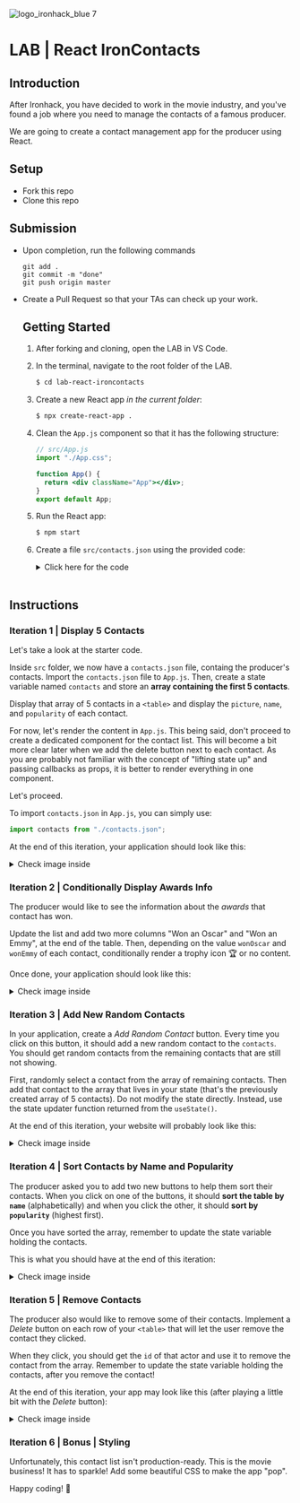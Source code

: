 ![logo_ironhack_blue 7](https://user-images.githubusercontent.com/23629340/40541063-a07a0a8a-601a-11e8-91b5-2f13e4e6b441.png)

# LAB | React IronContacts

## Introduction

After Ironhack, you have decided to work in the movie industry, and you've found a job where you need to manage the contacts of a famous producer.

We are going to create a contact management app for the producer using React.

## Setup

- Fork this repo
- Clone this repo

## Submission

- Upon completion, run the following commands

  ```
  git add .
  git commit -m "done"
  git push origin master
  ```

- Create a Pull Request so that your TAs can check up your work.

  ## Getting Started

  1. After forking and cloning, open the LAB in VS Code.

  2. In the terminal, navigate to the root folder of the LAB.

     ```bash
     $ cd lab-react-ironcontacts
     ```

  3. Create a new React app _in the current folder_:

     ```bash
     $ npx create-react-app .
     ```

  4. Clean the `App.js` component so that it has the following structure:

     ```jsx
     // src/App.js
     import "./App.css";

     function App() {
       return <div className="App"></div>;
     }
     export default App;
     ```

  5. Run the React app:

     ```bash
     $ npm start
     ```

  6. Create a file `src/contacts.json` using the provided code:

     <details>
       <summary>Click here for the code</summary>

     > **`src/contacts.json`**

     > ```json
     > [
     >   {
     >     "name": "Idris Elba",
     >     "pictureUrl": "https://image.tmdb.org/t/p/w500/d9NkfCwczP0TjgrjpF94jF67SK8.jpg",
     >     "popularity": 11.622713,
     >     "id": "11731993-0604-4bee-80d5-67ad845d0a38",
     >     "wonOscar": false,
     >     "wonEmmy": false
     >   },
     >   {
     >     "name": "Johnny Depp",
     >     "pictureUrl": "https://image.tmdb.org/t/p/w500/kbWValANhZI8rbWZXximXuMN4UN.jpg",
     >     "popularity": 15.656534,
     >     "id": "7dad00f7-3949-477d-a7e2-1467fd2cfc06",
     >     "wonOscar": false,
     >     "wonEmmy": false
     >   },
     >   {
     >     "name": "Monica Bellucci",
     >     "pictureUrl": "https://image.tmdb.org/t/p/w500/qlT4904d8oi2NIs28RrgnIZDFZB.jpg",
     >     "popularity": 16.096436,
     >     "id": "0ad5e441-3084-47a1-9e9b-b917539bba71",
     >     "wonOscar": false,
     >     "wonEmmy": false
     >   },
     >   {
     >     "name": "Gal Gadot",
     >     "pictureUrl": "https://image.tmdb.org/t/p/w500/34kHAyBaBhq2kUrmhM15paEBuuI.jpg",
     >     "popularity": 10.049256,
     >     "id": "b497e3c4-50bb-4ae2-912f-eb36802c5bc2",
     >     "wonOscar": false,
     >     "wonEmmy": false
     >   },
     >   {
     >     "name": "Ian McKellen",
     >     "pictureUrl": "https://image.tmdb.org/t/p/w500/coWjgMEYJjk2OrNddlXCBm8EIr3.jpg",
     >     "popularity": 10.070132,
     >     "id": "0067ae32-97b6-4431-898e-eb1c10150abb",
     >     "wonOscar": false,
     >     "wonEmmy": false
     >   },
     >   {
     >     "name": "Matt Damon",
     >     "pictureUrl": "https://image.tmdb.org/t/p/w500/elSlNgV8xVifsbHpFsqrPGxJToZ.jpg",
     >     "popularity": 9.500475,
     >     "id": "fd998a8f-1c9f-4ad8-8a03-45f93b630aa1",
     >     "wonOscar": true,
     >     "wonEmmy": false
     >   },
     >   {
     >     "name": "David Harbour",
     >     "pictureUrl": "https://image.tmdb.org/t/p/w500/chPekukMF5SNnW6b22NbYPqAStr.jpg",
     >     "popularity": 9.47013,
     >     "id": "0df01b3e-9cb9-498a-91c2-25435fa3bfed",
     >     "wonOscar": false,
     >     "wonEmmy": false
     >   },
     >   {
     >     "name": "Ansel Elgort",
     >     "pictureUrl": "https://image.tmdb.org/t/p/w500/uQYUfGvOZkB5x25Z19UeyLABHmr.jpg",
     >     "popularity": 9.429994,
     >     "id": "09178713-ca9d-4657-a570-51d6f6459f57",
     >     "wonOscar": false,
     >     "wonEmmy": false
     >   },
     >   {
     >     "name": "Maria Bello",
     >     "pictureUrl": "https://image.tmdb.org/t/p/w500/tFkbad0JoWvYc6XYBITv6EfeLwR.jpg",
     >     "popularity": 9.209649,
     >     "id": "48094f0e-1d16-4825-aae6-4888c065c6d7",
     >     "wonOscar": false,
     >     "wonEmmy": false
     >   },
     >   {
     >     "name": "Ryan Reynolds",
     >     "pictureUrl": "https://image.tmdb.org/t/p/w500/h1co81QaT2nJA41Sb7eZwmWl1L2.jpg",
     >     "popularity": 9.457546,
     >     "id": "56792412-8fda-4e10-b5ec-9cade83b167d",
     >     "wonOscar": false,
     >     "wonEmmy": false
     >   },
     >   {
     >     "name": "Lauren Cohan",
     >     "pictureUrl": "https://image.tmdb.org/t/p/w500/ygzDi7DIY6fHHxAcxvS7Z5kMFHe.jpg",
     >     "popularity": 9.191322,
     >     "id": "b6e09d8d-b58e-48fe-9e07-1460b1e1d22b",
     >     "wonOscar": false,
     >     "wonEmmy": false
     >   },
     >   {
     >     "name": "Dwayne Johnson",
     >     "pictureUrl": "https://image.tmdb.org/t/p/w500/kuqFzlYMc2IrsOyPznMd1FroeGq.jpg",
     >     "popularity": 9.236478,
     >     "id": "32ec545d-4939-403a-acd7-dd4bca6e94dd",
     >     "wonOscar": false,
     >     "wonEmmy": false
     >   },
     >   {
     >     "name": "Ben Affleck",
     >     "pictureUrl": "https://image.tmdb.org/t/p/w500/cPuPt6mYJ83DjvO3hbjNGug6Fbi.jpg",
     >     "popularity": 9.157077,
     >     "id": "1599707e-5f49-4529-b920-db3831419b04",
     >     "wonOscar": true,
     >     "wonEmmy": false
     >   },
     >   {
     >     "name": "James McAvoy",
     >     "pictureUrl": "https://image.tmdb.org/t/p/w500/oPIfGm3mf4lbmO5pWwMvfTt5BM1.jpg",
     >     "popularity": 9.098376,
     >     "id": "fef2ac16-36df-486d-8d69-41f1bafa8101",
     >     "wonOscar": false,
     >     "wonEmmy": false
     >   },
     >   {
     >     "name": "Robin Wright",
     >     "pictureUrl": "https://image.tmdb.org/t/p/w500/cke0NNZP4lHRtOethRy2XGSOp3E.jpg",
     >     "popularity": 8.802542,
     >     "id": "5133d421-dc81-4e3a-81fa-57816da7ce60",
     >     "wonOscar": false,
     >     "wonEmmy": false
     >   },
     >   {
     >     "name": "Hugh Jackman",
     >     "pictureUrl": "https://image.tmdb.org/t/p/w500/oOqun0BhA1rLXOi7Q1WdvXAkmW.jpg",
     >     "popularity": 8.58347,
     >     "id": "1144413a-4d60-45e4-a51e-ec9ad321d835",
     >     "wonOscar": false,
     >     "wonEmmy": true
     >   },
     >   {
     >     "name": "Sam Page",
     >     "pictureUrl": "https://image.tmdb.org/t/p/w500/hCe4MEgugU33IdvDtDkJ6E5siqx.jpg",
     >     "popularity": 8.42623,
     >     "id": "711c69fe-4f64-453d-853a-05f40d004302",
     >     "wonOscar": false,
     >     "wonEmmy": false
     >   },
     >   {
     >     "name": "Robert Pattinson",
     >     "pictureUrl": "https://image.tmdb.org/t/p/w500/wNcm8RiMYlWvneAkqQepkqI6r7L.jpg",
     >     "popularity": 8.428432,
     >     "id": "da6a1201-e933-47dd-87aa-997ce69ff273",
     >     "wonOscar": false,
     >     "wonEmmy": false
     >   },
     >   {
     >     "name": "Henry Cavill",
     >     "pictureUrl": "https://image.tmdb.org/t/p/w500/h8bn6ybR5Hu58UGJGwb66nrOagV.jpg",
     >     "popularity": 34.132372,
     >     "id": "13872be0-b664-4e7b-a774-acdf0d713860",
     >     "wonOscar": false,
     >     "wonEmmy": false
     >   },
     >   {
     >     "name": "Chris Hemsworth",
     >     "pictureUrl": "https://image.tmdb.org/t/p/w500/tlkDiLn2G75Xr7m1ybK8QFzZBso.jpg",
     >     "popularity": 56.23257,
     >     "id": "39c8bc64-6b0b-4473-8781-a9ea1c1f51d9",
     >     "wonOscar": false,
     >     "wonEmmy": false
     >   },
     >
     >   {
     >     "name": "Jennifer Lawrence",
     >     "pictureUrl": "https://image.tmdb.org/t/p/w500/q0tf3XEo7wa8XglIznTC7WzZ9W3.jpg",
     >     "popularity": 19.560912,
     >     "id": "2abbdb9b-6034-452c-871f-2913fd42fbd0",
     >     "wonOscar": true,
     >     "wonEmmy": false
     >   },
     >   {
     >     "name": "Arnold Schwarzenegger",
     >     "pictureUrl": "https://image.tmdb.org/t/p/w500/sOkCXc9xuSr6v7mdAq9LwEBje68.jpg",
     >     "popularity": 18.216362,
     >     "id": "4fe4d8ef-0fac-4bd9-8c02-ed89b668b2a9",
     >     "wonOscar": false,
     >     "wonEmmy": true
     >   },
     >   {
     >     "name": "Ana de Armas",
     >     "pictureUrl": "https://image.tmdb.org/t/p/w500/nwS5UfMT0XUA6JEPwmt0jbNDa7B.jpg",
     >     "popularity": 11.039487,
     >     "id": "c5fcd5c6-bb11-433d-8c19-6bbd90653966",
     >     "wonOscar": false,
     >     "wonEmmy": false
     >   },
     >   {
     >     "name": "Chris Evans",
     >     "pictureUrl": "https://image.tmdb.org/t/p/w500/8CgFKCZJVwZxa1F88n8drEux0vT.jpg",
     >     "popularity": 10.536705,
     >     "id": "95eef6fa-fd7c-49f6-b799-40c045918dba",
     >     "wonOscar": false,
     >     "wonEmmy": false
     >   },
     >   {
     >     "name": "Robert Downey Jr.",
     >     "pictureUrl": "https://image.tmdb.org/t/p/w500/1YjdSym1jTG7xjHSI0yGGWEsw5i.jpg",
     >     "popularity": 11.182626,
     >     "id": "596ecfa1-7bb1-4704-87d5-c766745c2b1a",
     >     "wonOscar": false,
     >     "wonEmmy": false
     >   },
     >   {
     >     "name": "Tom Hardy",
     >     "pictureUrl": "https://image.tmdb.org/t/p/w500/4W8v3fX0viPRmwRtS0SfLJW8fkd.jpg",
     >     "popularity": 10.572327,
     >     "id": "9a28a4f5-00ab-45b3-9717-4bdbaa29b03e",
     >     "wonOscar": false,
     >     "wonEmmy": false
     >   },
     >   {
     >     "name": "Mark Ruffalo",
     >     "pictureUrl": "https://image.tmdb.org/t/p/w500/zdM6RgCR5LpZwnL8UA3m7CfVpiq.jpg",
     >     "popularity": 10.378788,
     >     "id": "11a91271-8bd6-4f9b-bc05-6dded961c311",
     >     "wonOscar": false,
     >     "wonEmmy": false
     >   },
     >   {
     >     "name": "Steve Carell",
     >     "pictureUrl": "https://image.tmdb.org/t/p/w500/fF9txPQCmHJSTYypJfA3ZzTH9Zr.jpg",
     >     "popularity": 10.227521,
     >     "id": "e31bc0bb-85f5-4fd5-8b6f-466e08be8041",
     >     "wonOscar": false,
     >     "wonEmmy": false
     >   },
     >   {
     >     "name": "Shu Qi",
     >     "pictureUrl": "https://image.tmdb.org/t/p/w500/kmTErFq6lKQww2Yk9AfpR2Q5YWx.jpg",
     >     "popularity": 10.445066,
     >     "id": "0f65363c-a9ec-4e3a-a4af-f337940b3390",
     >     "wonOscar": false,
     >     "wonEmmy": false
     >   },
     >   {
     >     "name": "Olga Kurylenko",
     >     "pictureUrl": "https://image.tmdb.org/t/p/w500/v9HmONHtTZM4Sl9QSNpxDYvuMCk.jpg",
     >     "popularity": 10.286325,
     >     "id": "65b3bc07-8761-4bc8-9952-18e1c91f57b6",
     >     "wonOscar": false,
     >     "wonEmmy": false
     >   },
     >   {
     >     "name": "Anthony Hopkins",
     >     "pictureUrl": "https://image.tmdb.org/t/p/w500/jdoBTIru71FbPuHGEgox5RVmIO0.jpg",
     >     "popularity": 10.273801,
     >     "id": "f197b07c-c0f6-4837-a4d6-f98f8673b0e6",
     >     "wonOscar": true,
     >     "wonEmmy": true
     >   },
     >   {
     >     "name": "John Goodman",
     >     "pictureUrl": "https://image.tmdb.org/t/p/w500/eOIx8zj1vYIRhVY2bK5cjIQfua0.jpg",
     >     "popularity": 7.914248,
     >     "id": "267cbff3-a043-41ac-8d99-489783d75316",
     >     "wonOscar": false,
     >     "wonEmmy": true
     >   },
     >   {
     >     "name": "Angelina Jolie",
     >     "pictureUrl": "https://image.tmdb.org/t/p/w500/nsxtg9MQG01hvud1vVEW9vvfukK.jpg",
     >     "popularity": 7.875641,
     >     "id": "2e7ad5d9-139b-4ae1-b9dd-f9ab9c4b0c2c",
     >     "wonOscar": true,
     >     "wonEmmy": false
     >   },
     >   {
     >     "name": "Kaya Scodelario",
     >     "pictureUrl": "https://image.tmdb.org/t/p/w500/iTrPnn7oS96k0iWPzNxaKCNutB6.jpg",
     >     "popularity": 7.82401,
     >     "id": "8651449a-b52d-440f-b0fd-1662aa51fee2",
     >     "wonOscar": false,
     >     "wonEmmy": false
     >   },
     >   {
     >     "name": "Katee Sackhoff",
     >     "pictureUrl": "https://image.tmdb.org/t/p/w500/lVtYSDuIxSaAsd2jW0qKvDTltVi.jpg",
     >     "popularity": 7.725615,
     >     "id": "49edbe65-e496-406f-ab63-f7e064cddafd",
     >     "wonOscar": false,
     >     "wonEmmy": false
     >   },
     >   {
     >     "name": "Daniel Gillies",
     >     "pictureUrl": "https://image.tmdb.org/t/p/w500/zasTOfb8TNyVGwRfb4jNdHnsZ2m.jpg",
     >     "popularity": 7.859381,
     >     "id": "39f0d572-ce12-4e9d-93d1-941d20bd19b5",
     >     "wonOscar": false,
     >     "wonEmmy": false
     >   },
     >   {
     >     "name": "Elijah Wood",
     >     "pictureUrl": "https://image.tmdb.org/t/p/w500/hHzLAVspGGuPg1KW5JAEsyRvnUT.jpg",
     >     "popularity": 7.7395,
     >     "id": "58251c1b-ffde-4f34-989a-f5bd701bb622",
     >     "wonOscar": false,
     >     "wonEmmy": false
     >   },
     >   {
     >     "name": "Colin Firth",
     >     "pictureUrl": "https://image.tmdb.org/t/p/w500/lKUq407IhFF6CQoJbUgbEyfS9JA.jpg",
     >     "popularity": 7.994861,
     >     "id": "f68ecb76-ac22-4fe6-8019-8a882871e2dc",
     >     "wonOscar": true,
     >     "wonEmmy": false
     >   },
     >   {
     >     "name": "Michael Keaton",
     >     "pictureUrl": "https://image.tmdb.org/t/p/w500/baeHNv3qrVsnApuKbZXiJOhqMnw.jpg",
     >     "popularity": 8.011631,
     >     "id": "4782c276-64ca-4e04-85d7-146a6592a380",
     >     "wonOscar": false,
     >     "wonEmmy": false
     >   },
     >   {
     >     "name": "Garth Jennings",
     >     "pictureUrl": "https://image.tmdb.org/t/p/w500/zl6ZWijGySSIYJRFalleAiGkxyQ.jpg",
     >     "popularity": 7.450652,
     >     "id": "3325d5ec-14a3-480e-af73-4799ebee6560",
     >     "wonOscar": false,
     >     "wonEmmy": false
     >   },
     >   {
     >     "name": "Elle Fanning",
     >     "pictureUrl": "https://image.tmdb.org/t/p/w500/cbFVl9NWREa0xD2vW9Z3J4ursiu.jpg",
     >     "popularity": 7.474528,
     >     "id": "8b4be348-1f0b-4774-8dbc-6bb2f29c8eb8",
     >     "wonOscar": false,
     >     "wonEmmy": false
     >   },
     >   {
     >     "name": "Miki Takakura",
     >     "pictureUrl": "https://image.tmdb.org/t/p/w500/2bXHWy82SzgMCFIuxVRKvDtw8Q6.jpg",
     >     "popularity": 7.563937,
     >     "id": "840b7564-4e17-4ecd-bd65-ffbe846e73cb",
     >     "wonOscar": false,
     >     "wonEmmy": false
     >   },
     >   {
     >     "name": "Jake Gyllenhaal",
     >     "pictureUrl": "https://image.tmdb.org/t/p/w500/1dHiMQsqiIAF9zhGvB0oJOIaM16.jpg",
     >     "popularity": 7.177807,
     >     "id": "101290ab-9157-4596-9c10-7a39f7ff839f",
     >     "wonOscar": false,
     >     "wonEmmy": false
     >   },
     >   {
     >     "name": "Brendan Fraser",
     >     "pictureUrl": "https://image.tmdb.org/t/p/w500/n8VOWXp94nhIEo5nS9o6bOpUHiN.jpg",
     >     "popularity": 7.188894,
     >     "id": "d26718a1-bb3f-4eba-8d60-0a6a92c2787a",
     >     "wonOscar": false,
     >     "wonEmmy": false
     >   },
     >   {
     >     "name": "Tessa Thompson",
     >     "pictureUrl": "https://image.tmdb.org/t/p/w500/fycqdiiM6dsNSbnONBVVQ57ILV1.jpg",
     >     "popularity": 7.090946,
     >     "id": "c343b2a6-0c87-4a1c-9cf0-14ff1593996b",
     >     "wonOscar": false,
     >     "wonEmmy": false
     >   },
     >   {
     >     "name": "Lee Chae-dam",
     >     "pictureUrl": "https://image.tmdb.org/t/p/w500/lJ2ryu3XGVyP7WESkL3pTigeg8j.jpg",
     >     "popularity": 14.042809,
     >     "id": "246db57e-0601-4f0d-b017-967e92808151",
     >     "wonOscar": false,
     >     "wonEmmy": false
     >   },
     >   {
     >     "name": "Tom Hanks",
     >     "pictureUrl": "https://image.tmdb.org/t/p/w500/pQFoyx7rp09CJTAb932F2g8Nlho.jpg",
     >     "popularity": 13.978997,
     >     "id": "2a905e89-f82e-40f2-bf91-5b9834984172",
     >     "wonOscar": true,
     >     "wonEmmy": true
     >   },
     >   {
     >     "name": "Cara Delevingne",
     >     "pictureUrl": "https://image.tmdb.org/t/p/w500/lEIFRIR8EohwOVe7PQu4zvIl850.jpg",
     >     "popularity": 13.272943,
     >     "id": "f119366b-0f64-4e83-8666-2be40f2795cd",
     >     "wonOscar": false,
     >     "wonEmmy": false
     >   },
     >   {
     >     "name": "Rose Byrne",
     >     "pictureUrl": "https://image.tmdb.org/t/p/w500/laJdQNmsuR2iblYUggEqr49LvwJ.jpg",
     >     "popularity": 13.094365,
     >     "id": "81ab13e0-89c7-468d-acf9-5ab8c17f2d66",
     >     "wonOscar": false,
     >     "wonEmmy": false
     >   },
     >   {
     >     "name": "Keanu Reeves",
     >     "pictureUrl": "https://image.tmdb.org/t/p/w500/1wpzvf5PaQ1AZjl5rPNjWQobLLP.jpg",
     >     "popularity": 12.267253,
     >     "id": "7cdd5950-55e0-4d9e-8959-2181ed5f12e6",
     >     "wonOscar": false,
     >     "wonEmmy": false
     >   },
     >   {
     >     "name": "Ron Howard",
     >     "pictureUrl": "https://image.tmdb.org/t/p/w500/qdtdnNLSsaXZmpwOqXuQB3xU2uL.jpg",
     >     "popularity": 6.984089,
     >     "id": "6099d30b-2781-4b32-85af-5339a13a97b3",
     >     "wonOscar": true,
     >     "wonEmmy": true
     >   },
     >   {
     >     "name": "Orlando Bloom",
     >     "pictureUrl": "https://image.tmdb.org/t/p/w500/6JmscW0HXS10420mzdgjKXfWdkX.jpg",
     >     "popularity": 6.955899,
     >     "id": "819749fd-d416-45fc-9209-a3f98de297ee",
     >     "wonOscar": false,
     >     "wonEmmy": false
     >   }
     > ]
     > ```

     <hr>

     </details>

     <br>

## Instructions

### Iteration 1 | Display 5 Contacts

Let's take a look at the starter code.

Inside `src` folder, we now have a `contacts.json` file, containg the producer's contacts. Import the `contacts.json` file to `App.js`. Then, create a state variable named `contacts` and store an **array containing the first 5 contacts**.

Display that array of 5 contacts in a `<table>` and display the `picture`, `name`, and `popularity` of each contact.

For now, let's render the content in `App.js`. This being said, don't proceed to create a dedicated component for the contact list. This will become a bit more clear later when we add the delete button next to each contact. As you are probably not familiar with the concept of "lifting state up" and passing callbacks as props, it is better to render everything in one component.

Let's proceed.

To import `contacts.json` in `App.js`, you can simply use:

```js
import contacts from "./contacts.json";
```

At the end of this iteration, your application should look like this:

<details>
  <summary> Check image inside </summary>

![Screenshot - Iteration 1](https://education-team-2020.s3.eu-west-1.amazonaws.com/web-dev/labs/lab-react-ironcontacts-1.png)

</details>

### Iteration 2 | Conditionally Display Awards Info

The producer would like to see the information about the _awards_ that contact has won.

Update the list and add two more columns "Won an Oscar" and "Won an Emmy", at the end of the table. Then, depending on the value `wonOscar` and `wonEmmy` of each contact, conditionally render a trophy icon :trophy: or no content.

Once done, your application should look like this:

<details>

<summary>Check image inside</summary>

![Screenshot - Iteration 2](https://education-team-2020.s3.eu-west-1.amazonaws.com/web-dev/labs/lab-react-ironcontacts-2.png)

</details>

### Iteration 3 | Add New Random Contacts

In your application, create a _Add Random Contact_ button. Every time you click on this button, it should add a new random contact to the `contacts`. You should get random contacts from the remaining contacts that are still not showing.

First, randomly select a contact from the array of remaining contacts. Then add that contact to the array that lives in your state (that's the previously created array of 5 contacts). Do not modify the state directly. Instead, use the state updater function returned from the `useState()`.

At the end of this iteration, your website will probably look like this:

<details>
  <summary> Check image inside </summary>

![Screenshot - Iteration 3](https://education-team-2020.s3.eu-west-1.amazonaws.com/web-dev/labs/lab-react-ironcontacts-3.png)

</details>

### Iteration 4 | Sort Contacts by Name and Popularity

The producer asked you to add two new buttons to help them sort their contacts. When you click on one of the buttons, it should **sort the table by `name`** (alphabetically) and when you click the other, it should **sort by `popularity`** (highest first).

Once you have sorted the array, remember to update the state variable holding the contacts.

This is what you should have at the end of this iteration:

<details>
  <summary> Check image inside </summary>

![Screenshot - Iteration 4](https://education-team-2020.s3.eu-west-1.amazonaws.com/web-dev/labs/lab-react-ironcontacts-4.png)

</details>

### Iteration 5 | Remove Contacts

The producer also would like to remove some of their contacts. Implement a _Delete_ button on each row of your `<table>` that will let the user remove the contact they clicked.

When they click, you should get the `id` of that actor and use it to remove the contact from the array. Remember to update the state variable holding the contacts, after you remove the contact!

At the end of this iteration, your app may look like this (after playing a little bit with the _Delete_ button):

<details>
  <summary> Check image inside </summary>

![Screenshot - Iteration 5](https://education-team-2020.s3.eu-west-1.amazonaws.com/web-dev/labs/lab-react-ironcontacts-5.png)

</details>

### Iteration 6 | Bonus | Styling

Unfortunately, this contact list isn't production-ready. This is the movie business! It has to sparkle! Add some beautiful CSS to make the app "pop".

Happy coding! :blue_heart:
